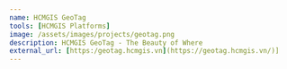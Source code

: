 ```yaml
---
name: HCMGIS GeoTag
tools: [HCMGIS Platforms]
image: /assets/images/projects/geotag.png
description: HCMGIS GeoTag - The Beauty of Where
external_url: [https:/geotag.hcmgis.vn](https://geotag.hcmgis.vn/)]
---
```


